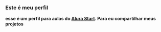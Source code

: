 ### **Este é meu perfil**

**esse é um perfil para aulas do [Alura Start](https://cursos.alura.com.br/dashboard). Para eu compartilhar meus projetos**
